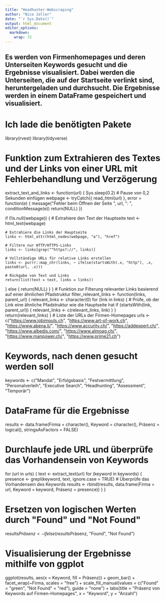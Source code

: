 ```yaml
---
title: "Headhunter-Webscraping"
author: "Nico Joller"
date: "`r Sys.Date()`"
output: html_document
editor_options: 
  markdown: 
    wrap: 72
---
```


## Es werden von Firmenhomepages und deren Unterseiten Keywords gesucht und die Ergebnisse visualisiert. Dabei werden die Unterseiten, die auf der Startseite verlinkt sind, heruntergeladen und durchsucht. Die Ergebnisse werden in einem DataFrame gespeichert und visualisiert.

# Ich lade die benötigten Pakete

library(rvest) library(tidyverse)

# Funktion zum Extrahieren des Textes und der Links von einer URL mit Fehlerbehandlung und Verzögerung

extract_text_and_links \<- function(url) { Sys.sleep(0.2) \# Pause von
0,2 Sekunden einfügen webpage \<- tryCatch({ read_html(url) }, error =
function(e) { message("Fehler beim Öffnen der Seite ", url, ": ",
conditionMessage(e)) return(NULL) })

if (!is.null(webpage)) { \# Extrahiere den Text der Hauptseite text \<-
html_text(webpage)

```         
# Extrahiere die Links der Hauptseite
links <- html_attr(html_nodes(webpage, "a"), "href")

# Filtere nur HTTP/HTTPS-Links
links <- links[grep("^https?://", links)]

# Vollständige URLs für relative Links erstellen
links <- purrr::map_chr(links, ~ ifelse(startsWith(.x, "http"), .x, paste0(url, .x)))

# Rückgabe von Text und Links
return(list(text = text, links = links))
```

} else { return(NULL) } } \# Funktion zur Filterung relevanter Links
basierend auf einer ähnlichen Pfadstruktur filter_relevant_links \<-
function(links, parent_url) { relevant_links \<- character(0) for (link
in links) { \# Prüfe, ob der Link eine ähnliche Pfadstruktur wie die
Hauptseite hat if (startsWith(link, parent_url)) { relevant_links \<-
c(relevant_links, link) } } return(relevant_links) } \# Liste der URLs
der Firmen-Homepages urls \<- c("<https://www.jobimpuls.ch>",
"<https://www.art-of-work.ch>", "<https://www.abena.li/>",
"<https://www.accurity.ch/>", "<https://addexpert.ch/>",
"<https://www.albedis.com/>", "<https://www.almoag.ch/>",
"<https://www.manpower.ch/>", "<https://www.prime21.ch>")

# Keywords, nach denen gesucht werden soll

keywords \<- c("Mandat", "Erfolgsbasis", "Festvermittlung",
"Personalverleih", "Executive Search", "Headhunting", "Assessment",
"Temporär")

# DataFrame für die Ergebnisse

results \<- data.frame(Firma = character(), Keyword = character(),
Präsenz = logical(), stringsAsFactors = FALSE)

# Durchlaufe jede URL und überprüfe das Vorhandensein von Keywords

for (url in urls) { text \<- extract_text(url) for (keyword in keywords)
{ presence \<- grepl(keyword, text, ignore.case = TRUE) \# Überprüfe das
Vorhandensein des Keywords results \<- rbind(results, data.frame(Firma =
url, Keyword = keyword, Präsenz = presence)) } }

# Ersetzen von logischen Werten durch "Found" und "Not Found"

results$Präsenz <- ifelse(results$Präsenz, "Found", "Not Found")

# Visualisierung der Ergebnisse mithilfe von ggplot

ggplot(results, aes(x = Keyword, fill = Präsenz)) + geom_bar() +
facet_wrap(\~Firma, scales = "free") + scale_fill_manual(values =
c("Found" = "green", "Not Found" = "red"), guide = "none") + labs(title
= "Präsenz von Keywords auf Firmen-Homepages", x = "Keyword", y =
"Anzahl")
